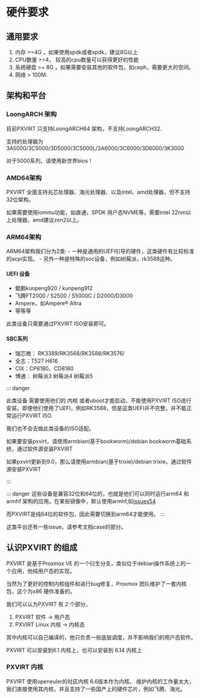 # 硬件要求


## 通用要求

1. 内存 >=4G ，如果使用spdk或者spdk，建议8G以上
2. CPU数量 >=4， 较高的cpu数量可以获得更好的性能
3. 系统硬盘 >= 8G ，如果需要安装其他的软件包，如ceph，需要更大的空间。
4. 网络 > 100M.

## 架构和平台

### LoongARCH 架构

目前PXVIRT 只支持LoongARCH64 架构，不支持LoongARCH32.

支持的处理器为3A5000/3C5000/3D5000/3C5000L/3A6000/3C6000/3D6000/3K3000

对于5000系列，请使用新世界bios！

### AMD64架构

PXVIRT 全面支持兆芯处理器、海光处理器、以及intel、amd处理器，但不支持32位架构。

如果需要使用iommu功能，如直通，SPDK 用户态NVME等，需要intel 22nm以上处理器，amd建议zen2以上。


### ARM64架构

ARM64架构我们分为2类:
    - 一种是通用的UEFI引导的硬件，这类硬件有比较标准的acpi实现。
    - 另外一种是特殊的soc设备，例如树莓派，rk3588这种。

#### UEFI 设备

- 鲲鹏kunpeng920 / kunpeng912
- 飞腾FT2000 / S2500 / S5000C / D2000/D3000
- Ampere，如Ampere® Altra
- 等等等

此类设备只需要通过PXVIRT ISO安装即可。

#### SBC系列

-  瑞芯微： RK3389/RK3568/RK3588/RK3576/
-  全志：T527 H616
-  CIX：CP8180、CD8180
-  博通： 树莓派3 树莓派4 树莓派5

::: danger

此类设备 需要使用他们的 内核 或者uboot才能启动，不能使用PXVIRT ISO进行安装。即便他们使用了UEFI，例如RK3588，但是这类UEFI并不完整，并不能正常运行PXVIRT ISO.

我们也不会去做此类设备的ISO适配。

如果要安装pxvirt，请使用armbian(基于bookworm)/debian bookworm基础系统，通过软件源安装PXVIRT

如果pxvirt更新到9.0，那么请使用armbian(基于trixie)/debian trixie，通过软件源安装PXVIRT

:::

::: danger
这些设备是兼容32位和64位的，也就是他们可以同时运行arm64 和 armhf 架构的应用。在某些镜像中，默认使用armhf,如[issues54](https://github.com/jiangcuo/Proxmox-Arm64/issues/54)

而PXVIRT是纯64位的软件包，因此需要切换到arm64才能使用。
:::


这类平台还有一些issue，请参考文档case的部分。


##  认识PXVIRT 的组成

PXVIRT 是基于Proxmox VE 的一个衍生分支，类似位于debian操作系统上的一个应用，他纯用户态的实现。

当然为了更好的控制内核组件和进行bug修复，Proxmox 团队维护了一套内核包，这个为x86 硬件准备的。

我们可以认为PXVIRT 有 2 个部分，

1. PXVIRT 软件 -> 用户态
2. PXVIRT Linux 内核 -> 内核态

其中内核可以自己编译的，他只负责一些底层调度，并不影响我们的用户态软件。

PXVIRT 可以安装到6.1 内核上，也可以安装到 6.14 内核上

### PXVIRT 内核

PXVIRT 使用openeuler的社区内核 6.6版本作为内核。 维护内核的工作量太大，我们直接使用其内核，并且支持了一些国产上的硬件芯片，例如飞腾、海光。
